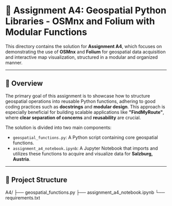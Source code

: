 # 📍 Assignment A4: Geospatial Python Libraries - OSMnx and Folium with Modular Functions

This directory contains the solution for **Assignment A4**, which focuses on demonstrating the use of **OSMnx** and **Folium** for geospatial data acquisition and interactive map visualization, structured in a modular and organized manner.

---

## 📌 Overview

The primary goal of this assignment is to showcase how to structure geospatial operations into reusable Python functions, adhering to good coding practices such as **docstrings** and **modular design**. This approach is especially beneficial for building scalable applications like **"FindMyRoute"**, where **clear separation of concerns** and **reusability** are crucial.

The solution is divided into two main components:

- `geospatial_functions.py`: A Python script containing core geospatial functions.
- `assignment_a4_notebook.ipynb`: A Jupyter Notebook that imports and utilizes these functions to acquire and visualize data for **Salzburg, Austria**.

---

## 🧰 Project Structure

A4/
├── geospatial_functions.py
├── assignment_a4_notebook.ipynb
└── requirements.txt
